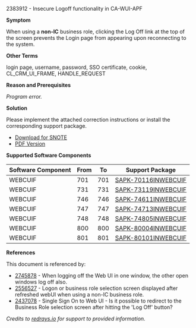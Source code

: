 2383912 - Insecure Logoff functionality in CA-WUI-APF

**Symptom**

When using a **non-IC** business role, clicking the Log Off link at the top of the screen prevents the Login page from appearing upon reconnecting to the system.

**Other Terms**

login page, username, password, SSO certificate, cookie, CL_CRM_UI_FRAME, HANDLE_REQUEST

**Reason and Prerequisites**

*Program error.*

**Solution**

Please implement the attached correction instructions or install the corresponding support package.

- [Download for SNOTE](https://notesdownloads.sap.com/note/0040000014058132017)
- [PDF Version](https://me.sap.com/sap/support/sfm/notes/print/0002383912?language=en-US&token=9AEBC28231A91C6BEE95D970B0C3F5E9)

**Supported Software Components**

| Software Component | From | To | Support Package |
|--------------------|------|----|------------------|
| WEBCUIF            | 701  | 701| [SAPK-70116INWEBCUIF](https://me.sap.com/supportpackage/SAPK-70116INWEBCUIF) |
| WEBCUIF            | 731  | 731| [SAPK-73119INWEBCUIF](https://me.sap.com/supportpackage/SAPK-73119INWEBCUIF) |
| WEBCUIF            | 746  | 746| [SAPK-74611INWEBCUIF](https://me.sap.com/supportpackage/SAPK-74611INWEBCUIF) |
| WEBCUIF            | 747  | 747| [SAPK-74713INWEBCUIF](https://me.sap.com/supportpackage/SAPK-74713INWEBCUIF) |
| WEBCUIF            | 748  | 748| [SAPK-74805INWEBCUIF](https://me.sap.com/supportpackage/SAPK-74805INWEBCUIF) |
| WEBCUIF            | 800  | 800| [SAPK-80004INWEBCUIF](https://me.sap.com/supportpackage/SAPK-80004INWEBCUIF) |
| WEBCUIF            | 801  | 801| [SAPK-80101INWEBCUIF](https://me.sap.com/supportpackage/SAPK-80101INWEBCUIF) |

**References**

This document is referenced by:

- [2745878](https://me.sap.com/notes/2745878) - When logging off the Web UI in one window, the other open windows log off also.
- [2556527](https://me.sap.com/notes/2556527) - Logon or business role selection screen displayed after refreshed webUI when using a non-IC business role.
- [2437078](https://me.sap.com/notes/2437078) - Single Sign On to Web UI - Is it possible to redirect to the Business Role selection screen after hitting the 'Log Off' button?

*Credits to [redrays.io](https://redrays.io) for support to provided information.*